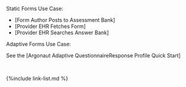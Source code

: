 Static Forms Use Case:

- [Form Author Posts to Assessment Bank]
- [Provider EHR Fetches Form]
- [Provider EHR Searches Answer Bank]

Adaptive Forms Use Case:

See the [Argonaut Adaptive QuestionnaireResponse Profile Quick Start]

<br />

{%include link-list.md %}
